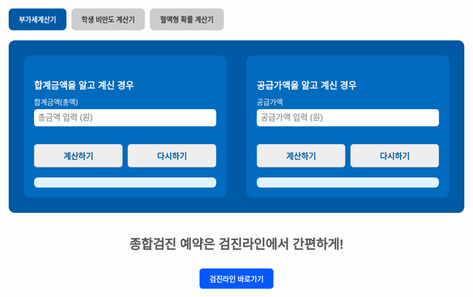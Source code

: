 <html lang="ko" translate="no">
<head>
  <meta charset="UTF-8">
  <title>건강 계산기</title>
  <style>
    body { font-family: Arial, sans-serif; margin: 0 auto; max-width: 900px; padding: 2em; }
    .tab-buttons { display: flex; gap: 10px; margin-bottom: 20px; }
    .tab-btn { padding: 12px 20px; border: none; border-radius: 8px; font-weight: bold; cursor: pointer; background-color: #ccc; color: #333; transition: all 0.2s; }
    .tab-btn.active { background-color: #0059a5; color: white; }
    .tab-section { display: none; }
    .tab-section.active { display: block; }
    .vat-container { display: flex; flex-wrap: wrap; gap: 40px; background: #0059a5; padding: 30px; border-radius: 12px; color: white; }
    .vat-box { flex: 1; min-width: 300px; background: #006bbf; padding: 20px; border-radius: 12px; }
    .vat-box h3 { font-size: 18px; margin-bottom: 10px; }
    .vat-box label { display: block; margin-top: 10px; font-size: 14px; }
    .vat-box input { width: 100%; padding: 8px; margin-top: 5px; border-radius: 6px; border: none; font-size: 16px; }
    .vat-box button { margin-top: 15px; padding: 10px 15px; font-weight: bold; border: none; border-radius: 6px; background: white; color: #0059a5; cursor: pointer; }
    .vat-box .result { margin-top: 20px; background: #e0f2ff; padding: 10px; border-radius: 8px; color: #003b71; font-weight: bold; }

    .bmi-form-container {
      background: #f9f9f9;
      padding: 2em;
      border-radius: 12px;
      max-width: 600px;
      margin: auto;
    }
    .bmi-form-container h1 {
      font-size: 24px;
      font-weight: bold;
    }
    .bmi-form-container label {
      display: block;
      margin-top: 1em;
      font-weight: bold;
    }
    .bmi-form-container input,
    .bmi-form-container select {
      margin-top: 0.5em;
      width: 100%;
      padding: 10px;
      font-size: 16px;
      border: 1px solid #ccc;
      border-radius: 6px;
    }
    .button-group {
      display: flex;
      gap: 10px;
      margin-top: 20px;
    }
    .button-group button {
      flex: 1;
      padding: 10px;
      font-size: 16px;
      background: #eee;
      border: 1px solid #ccc;
      border-radius: 6px;
      cursor: pointer;
    }
    .result {
      margin-top: 1.5em;
      font-size: 1.2em;
      font-weight: bold;
      white-space: pre-line;
    }
    .blood-check-box {
      text-align: center;
      margin-top: 1.5em;
      border: 1px solid #999;
      padding: 1em;
      border-radius: 8px;
    }
    .blood-check-box .title {
      background: #dbe4ff;
      padding: 0.2em;
      font-weight: bold;
    }
    .blood-check-box .status {
      font-size: 3em;
      font-weight: bold;
      margin: 0.5em 0;
    }
    .blood-check-box.normal { background: #e0f0ff; }
    .blood-check-box.overweight { background: #ffffcc; }
    .blood-check-box.obese { background: #ffb3b3; }
  </style>
</head>
<body>

  <div class="tab-buttons">
    <button class="tab-btn active" onclick="switchTab(event, 'vat')">부가세계산기</button>
    <button class="tab-btn" onclick="switchTab(event, 'bmi')">학생 비만도 계산기</button>
    <button class="tab-btn" onclick="switchTab(event, 'bloodtype')">혈액형 확률 계산기</button>
  </div>

  <div class="tab-section active" id="tab-vat">
    <div class="vat-container">
      <div class="vat-box">
        <h3>합계금액을 알고 계신 경우</h3>
        <label>합계금액(총액)</label>
        <input id="totalInput" type="number" placeholder="총금액 입력 (원)">
        <div class="button-group">
          <button onclick="calcFromTotal()">계산하기</button>
          <button onclick="resetVatForm()">다시하기</button>
        </div>
        <div class="result" id="totalResult"></div>
      </div>
      <div class="vat-box">
        <h3>공급가액을 알고 계신 경우</h3>
        <label>공급가액</label>
        <input id="supplyInput" type="number" placeholder="공급가액 입력 (원)">
        <div class="button-group">
          <button onclick="calcFromSupply()">계산하기</button>
          <button onclick="resetVatForm()">다시하기</button>
        </div>
        <div class="result" id="supplyResult"></div>
      </div>
    </div>
    <footer style="margin-top: 3em; text-align: center;">
      <p style="color: #555; font-size: 1.8em; font-weight: bold;">종합검진 예약은 검진라인에서 간편하게!</p>
      <a href="https://www.sjcore.co.kr" target="_blank" style="display: inline-block; padding: 10px 20px; background-color: #0059ff; color: white; border-radius: 6px; text-decoration: none; font-weight: bold; margin-top: 0.5em;">검진라인 바로가기</a>
    </footer>
  </div>
  
  <div class="tab-section" id="tab-bmi">
    <div class="bmi-form-container">
      <h1>BMI 판정기 (학생용)</h1>
      <label>성별:
        <select id="gender">
          <option value="male">남자</option>
          <option value="female">여자</option>
        </select>
      </label>
      <label>생년월일:
        <input type="date" id="birthdate">
      </label>
      <label>키 (cm):
        <input type="number" id="height">
      </label>
      <label>몸무게 (kg):
        <input type="number" id="weight">
      </label>
      <div class="button-group">
        <button onclick="calculateBMI()">계산하기</button>
        <button onclick="resetForm()">다시하기</button>
      </div>
      <div class="result" id="bmiResult"></div>
      <div class="blood-check-box" id="bloodCheckBox" style="display:none">
        <div class="title">혈액검사 여부</div>
        <div class="status" id="bloodStatus"></div>
        <div class="label" id="bloodLabel"></div>
      </div>
    </div>
    <footer style="margin-top: 3em; text-align: center;">
      <p style="color: #555; font-size: 1.8em; font-weight: bold;">종합검진 예약은 검진라인에서 간편하게!</p>
      <a href="https://www.sjcore.co.kr" target="_blank" style="display: inline-block; padding: 10px 20px; background-color: #0059ff; color: white; border-radius: 6px; text-decoration: none; font-weight: bold; margin-top: 0.5em;">검진라인 바로가기</a>
    </footer>
  </div>

<script>
  function switchTab(event, type) {
    const tabs = document.querySelectorAll(".tab-section");
    const buttons = document.querySelectorAll(".tab-btn");
    tabs.forEach(tab => tab.classList.remove("active"));
    buttons.forEach(btn => btn.classList.remove("active"));
    document.getElementById("tab-" + type).classList.add("active");
    event.currentTarget.classList.add("active");
  }

  function formatWon(value) {
    return value.toLocaleString('ko-KR') + ' 원';
  }

  function calcFromTotal() {
    const total = parseFloat(document.getElementById("totalInput").value);
    if (isNaN(total) || total <= 0) {
      document.getElementById("totalResult").innerText = "올바른 총금액을 입력하세요.";
      return;
    }
    const supply = total / 1.1;
    const tax = total - supply;
    document.getElementById("totalResult").innerHTML = `공급가액: ${formatWon(Math.floor(supply))}<br>부가세액: ${formatWon(Math.floor(tax))}`;
  }

  function calcFromSupply() {
    const supply = parseFloat(document.getElementById("supplyInput").value);
    if (isNaN(supply) || supply <= 0) {
      document.getElementById("supplyResult").innerText = "올바른 공급가액을 입력하세요.";
      return;
    }
    const tax = supply * 0.1;
    const total = supply + tax;
    document.getElementById("supplyResult").innerHTML = `부가세액: ${formatWon(Math.floor(tax))}<br>합계금액: ${formatWon(Math.floor(total))}`;
  }

  function resetVatForm() {
    document.getElementById("totalInput").value = "";
    document.getElementById("supplyInput").value = "";
    document.getElementById("totalResult").innerHTML = "";
    document.getElementById("supplyResult").innerHTML = "";
  }

  const bmiTable = {
    male: {6: 18.8, 7: 19.6, 8: 20.7, 9: 22.0, 10: 23.1, 11: 24.2, 12: 25.1, 13: 25.7, 14: 26.0, 15: 26.2, 16: 26.4, 17: 26.6, 18: 26.9},
    female: {6: 18.7, 7: 19.5, 8: 20.4, 9: 21.5, 10: 22.4, 11: 23.3, 12: 24.1, 13: 24.8, 14: 25.2, 15: 25.4, 16: 25.5, 17: 25.5, 18: 25.5}
  };

  function getAge(birthdateStr) {
    const birthdate = new Date(birthdateStr);
    const today = new Date();
    let age = today.getFullYear() - birthdate.getFullYear();
    const m = today.getMonth() - birthdate.getMonth();
    if (m < 0 || (m === 0 && today.getDate() < birthdate.getDate())) {
      age--;
    }
    return age;
  }

  function calculateBMI() {
    const gender = document.getElementById("gender").value;
    const birthdateStr = document.getElementById("birthdate").value;
    const height = parseFloat(document.getElementById("height").value);
    const weight = parseFloat(document.getElementById("weight").value);
    const age = getAge(birthdateStr);

    const resultDiv = document.getElementById("bmiResult");
    const box = document.getElementById("bloodCheckBox");
    const status = document.getElementById("bloodStatus");
    const label = document.getElementById("bloodLabel");

    if (!gender || !birthdateStr || !height || !weight || age < 6 || age > 18) {
      resultDiv.innerText = "입력을 정확히 해주세요 (만나이 6~18세).";
      box.style.display = "none";
      return;
    }

    const heightMeters = height / 100;
    const bmi = Math.round((weight / (heightMeters * heightMeters)) * 10) / 10;
    const threshold = bmiTable[gender][age];

    let resultText = `만나이 ${age}세
BMI: ${bmi} → `;
    box.style.display = "block";

    if (bmi >= threshold) {
      resultText += "비만 (혈액검사 필요)";
      box.className = "blood-check-box obese";
      status.innerText = "○";
      label.innerText = "비만";
    } else if (bmi >= 85 / 100 * threshold) {
      resultText += "과체중";
      box.className = "blood-check-box overweight";
      status.innerText = "×";
      label.innerText = "과체중";
    } else if (bmi >= 5 / 100 * threshold) {
      resultText += "정상";
      box.className = "blood-check-box normal";
      status.innerText = "×";
      label.innerText = "정상";
    } else {
      resultText += "저체중";
      box.className = "blood-check-box normal";
      status.innerText = "×";
      label.innerText = "저체중";
    }

    resultDiv.innerText = resultText;
  }

  function resetForm() {
    document.getElementById("gender").value = "male";
    document.getElementById("birthdate").value = "";
    document.getElementById("height").value = "";
    document.getElementById("weight").value = "";
    document.getElementById("bmiResult").innerText = "";
    document.getElementById("bloodCheckBox").style.display = "none";
  }
</script>
</div>

<!-- 혈액형 확률 계산기 섹션 -->
<div class="tab-section" id="tab-bloodtype">
  <div class="bmi-form-container">
    <h1>혈액형 확률 계산기</h1>
    <label>아버지 혈액형:
      <select id="father">
        <option value="A">A형</option>
        <option value="B">B형</option>
        <option value="AB">AB형</option>
        <option value="O">O형</option>
      </select>
    </label>
    <label>어머니 혈액형:
      <select id="mother">
        <option value="A">A형</option>
        <option value="B">B형</option>
        <option value="AB">AB형</option>
        <option value="O">O형</option>
      </select>
    </label>
    <div class="button-group">
      <button onclick="calcBloodType()">계산하기</button>
      <button onclick="resetBloodForm()">다시하기</button>
    </div>
    <div class="result" id="bloodResult"></div>
  </div>
</div>

<script>
function calcBloodType() {
  const father = document.getElementById("father").value;
  const mother = document.getElementById("mother").value;
  const result = document.getElementById("bloodResult");

  const combinations = {
    'AA': {A: 75, O: 25}, 'AO': {A: 50, O: 50},
    'BB': {B: 75, O: 25}, 'BO': {B: 50, O: 50},
    'AB': {A: 25, B: 25, AB: 50}, 'OO': {O: 100},
    'A+B': {A: 25, B: 25, AB: 25, O: 25},
    'A+AB': {A: 25, B: 25, AB: 50},
    'A+O': {A: 50, O: 50},
    'B+AB': {A: 25, B: 25, AB: 50},
    'B+O': {B: 50, O: 50},
    'AB+O': {A: 50, B: 50},
    'AB+AB': {A: 25, B: 25, AB: 50},
    'O+O': {O: 100},
    'A+A': {A: 75, O: 25},
    'B+B': {B: 75, O: 25},
    'A+B': {A: 25, B: 25, AB: 25, O: 25}
  };

  const key1 = `${father}+${mother}`;
  const key2 = `${mother}+${father}`;
  const output = combinations[key1] || combinations[key2];

  if (!output) {
    result.innerText = "조합을 찾을 수 없습니다.";
    return;
  }

  let text = "자녀의 혈액형 가능성:\n";
  for (const [type, percent] of Object.entries(output)) {
    text += `- ${type}형: ${percent}%\n`;
  }
  result.innerText = text;
}

function resetBloodForm() {
  document.getElementById("father").value = "A";
  document.getElementById("mother").value = "A";
  document.getElementById("bloodResult").innerText = "";
}
</script>

</body>
</html>
